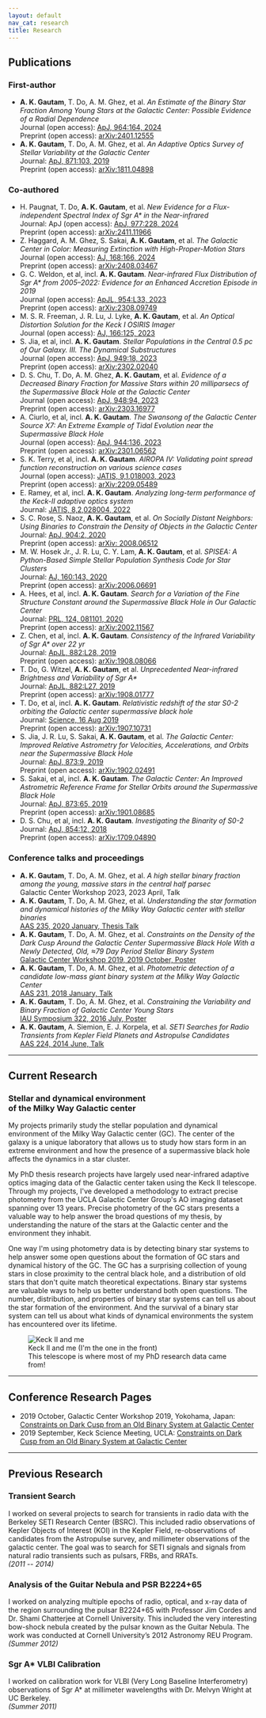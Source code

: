 ```yaml
---
layout: default
nav_cat: research
title: Research
---
```


## Publications

### First-author
* **A. K. Gautam**, T. Do, A. M. Ghez, et al. *An Estimate of the Binary Star Fraction Among Young Stars at the Galactic Center: Possible Evidence of a Radial Dependence*<br>Journal (open access): [ApJ, 964:164, 2024](https://doi.org/10.3847/1538-4357/ad26e6)<br>Preprint (open access): [arXiv:2401.12555](https://arxiv.org/abs/2401.12555)
* **A. K. Gautam**, T. Do, A. M. Ghez, et al. *An Adaptive Optics Survey of Stellar Variability at the Galactic Center*<br>Journal: [ApJ, 871:103, 2019](https://doi.org/10.3847/1538-4357/aaf103)<br>Preprint (open access): [arXiv:1811.04898](https://arxiv.org/abs/1811.04898)

### Co-authored
* H. Paugnat, T. Do, **A. K. Gautam**, et al. *New Evidence for a Flux-independent Spectral Index of Sgr A\* in the Near-infrared*<br>Journal: ApJ (open access): [ApJ, 977:228, 2024](https://doi.org/10.3847/1538-4357/ad8ac6) <br>Preprint (open access): [arXiv:2411.11966](https://arxiv.org/abs/2411.11966)
* Z. Haggard, A. M. Ghez, S. Sakai, **A. K. Gautam**, et al. *The Galactic Center in Color: Measuring Extinction with High-Proper-Motion Stars*<br>Journal (open access): [AJ, 168:166, 2024](https://doi.org/10.3847/1538-3881/ad6cd6) <br>Preprint (open access): [arXiv:2408.03467](https://arxiv.org/abs/2408.03467)
* G. C. Weldon, et al, incl. **A. K. Gautam**. *Near-infrared Flux Distribution of Sgr A\* from 2005–2022: Evidence for an Enhanced Accretion Episode in 2019*<br>Journal (open access): [ApJL, 954:L33, 2023](https://doi.org/10.3847/2041-8213/acf2f2)<br>Preprint (open access): [arXiv:2308.09749](https://arxiv.org/abs/2308.09749)
* M. S. R. Freeman, J. R. Lu, J. Lyke, **A. K. Gautam**, et al. *An Optical Distortion Solution for the Keck I OSIRIS Imager*<br>Journal (open access): [AJ, 166:125, 2023](https://doi.org/10.3847/1538-3881/aceaf7)
* S. Jia, et al, incl. **A. K. Gautam**. *Stellar Populations in the Central 0.5 pc of Our Galaxy. III. The Dynamical Substructures*<br>Journal (open access): [ApJ, 949:18, 2023](https://doi.org/10.3847/1538-4357/acb939)<br>Preprint (open access): [arXiv:2302.02040](https://arxiv.org/abs/2302.02040)
* D. S. Chu, T. Do, A. M. Ghez, **A. K. Gautam**, et al. *Evidence of a Decreased Binary Fraction for Massive Stars within 20 milliparsecs of the Supermassive Black Hole at the Galactic Center*<br>Journal (open access): [ApJ, 948:94, 2023](https://doi.org/10.3847/1538-4357/acc93e)<br>Preprint (open access): [arXiv:2303.16977](https://arxiv.org/abs/2303.16977)
* A. Ciurlo, et al, incl. **A. K. Gautam**. *The Swansong of the Galactic Center Source X7: An Extreme Example of Tidal Evolution near the Supermassive Black Hole*<br>Journal (open access): [ApJ, 944:136, 2023](https://doi.org/10.3847/1538-4357/acb344)<br>Preprint (open access): [arXiv:2301.06562](https://arxiv.org/abs/2301.06562)
* S. K. Terry, et al, incl. **A. K. Gautam**. *AIROPA IV: Validating point spread function reconstruction on various science cases*<br>Journal (open access): [JATIS, 9,1,018003, 2023](https://doi.org/10.1117/1.JATIS.9.1.018003)<br>Preprint (open access): [arXiv:2209.05489](https://arxiv.org/abs/2209.05489)
* E. Ramey, et al, incl. **A. K. Gautam**. *Analyzing long-term performance of the Keck-II adaptive optics system*<br>Journal: [JATIS, 8,2,028004, 2022](https://doi.org/10.1117/1.JATIS.8.2.028004)
* S. C. Rose, S. Naoz, **A. K. Gautam**, et al. *On Socially Distant Neighbors: Using Binaries to Constrain the Density of Objects in the Galactic Center*<br>Journal: [ApJ, 904:2, 2020](https://doi.org/10.3847/1538-4357/abc557)<br>Preprint (open access): [arXiv: 2008.06512](https://arxiv.org/abs/2008.06512)
* M. W. Hosek Jr., J. R. Lu, C. Y. Lam, **A. K. Gautam**, et al. *SPISEA: A Python-Based Simple Stellar Population Synthesis Code for Star Clusters*<br>Journal: [AJ, 160:143, 2020](https://doi.org/10.3847/1538-3881/aba533)<br>Preprint (open access): [arXiv:2006.06691](https://arxiv.org/abs/2006.06691)
* A. Hees, et al, incl. **A. K. Gautam**. *Search for a Variation of the Fine Structure Constant around the Supermassive Black Hole in Our Galactic Center*<br>Journal: [PRL, 124, 081101, 2020](https://doi.org/10.1103/PhysRevLett.124.081101)<br>Preprint (open access): [arXiv:2002.11567](https://arxiv.org/abs/2002.11567)
* Z. Chen, et al, incl. **A. K. Gautam**. *Consistency of the Infrared Variability of Sgr A\* over 22 yr*<br>Journal: [ApJL, 882:L28, 2019](https://doi.org/10.3847/2041-8213/ab3c68)<br>Preprint (open access): [arXiv:1908.08066](https://arxiv.org/abs/1908.08066)
* T. Do, G. Witzel, **A. K. Gautam**, et al. *Unprecedented Near-infrared Brightness and Variability of Sgr A\**<br>Journal: [ApJL, 882:L27, 2019](https://doi.org/10.3847/2041-8213/ab38c3)<br>Preprint (open access): [arXiv:1908.01777](https://arxiv.org/abs/1908.01777)
* T. Do, et al, incl. **A. K. Gautam**. *Relativistic redshift of the star S0-2 orbiting the Galactic center supermassive black hole*<br>Journal: [Science, 16 Aug 2019](https://science.sciencemag.org/cgi/doi/10.1126/science.aav8137)<br>Preprint (open access): [arXiv:1907.10731](https://arxiv.org/abs/1907.10731)
* S. Jia, J. R. Lu, S. Sakai, **A. K. Gautam**, et al. *The Galactic Center: Improved Relative Astrometry for Velocities, Accelerations, and Orbits near the Supermassive Black Hole*<br>Journal: [ApJ, 873:9, 2019](https://doi.org/10.3847/1538-4357/ab01de)<br>Preprint (open access): [arXiv:1902.02491](https://arxiv.org/abs/1902.02491)
* S. Sakai, et al, incl. **A. K. Gautam**. *The Galactic Center: An Improved Astrometric Reference Frame for Stellar Orbits around the Supermassive Black Hole*<br>Journal: [ApJ, 873:65, 2019](https://doi.org/10.3847/1538-4357/ab0361)<br>Preprint (open access): [arXiv:1901.08685](https://arxiv.org/abs/1901.08685)
* D. S. Chu, et al, incl. **A. K. Gautam**. *Investigating the Binarity of S0-2*<br>Journal: [ApJ, 854:12, 2018](https://doi.org/10.3847/1538-4357/aaa3eb)<br>Preprint (open access): [arXiv:1709.04890](https://arxiv.org/abs/1709.04890)

### Conference talks and proceedings
* **A. K. Gautam**, T. Do, A. M. Ghez, et al. *A high stellar binary fraction among the young, massive stars in the central half parsec*<br>Galactic Center Workshop 2023, 2023 April, Talk
* **A. K. Gautam**, T. Do, A. M. Ghez, et al. *Understanding the star formation and dynamical histories of the Milky Way Galactic center with stellar binaries*<br>[AAS 235, 2020 January, Thesis Talk](http://adsabs.harvard.edu/abs/2020AAS...23533603G)
* **A. K. Gautam**, T. Do, A. M. Ghez, et al. *Constraints on the Density of the Dark Cusp Around the Galactic Center Supermassive Black Hole With a Newly Detected, Old, ≈79 Day Period Stellar Binary System*<br>[Galactic Center Workshop 2019, 2019 October, Poster](https://ui.adsabs.harvard.edu/abs/2021ASPC..528..393G/abstract)
* **A. K. Gautam**, T. Do, A. M. Ghez, et al. *Photometric detection of a candidate low-mass giant binary system at the Milky Way Galactic Center*<br>[AAS 231, 2018 January, Talk](http://adsabs.harvard.edu/abs/2018AAS...23121201K)
* **A. K. Gautam**, T. Do, A. M. Ghez, et al. *Constraining the Variability and Binary Fraction of Galactic Center Young Stars*<br>[IAU Symposium 322, 2016 July, Poster](https://arxiv.org/abs/1610.02441)
* **A. K. Gautam**, A. Siemion, E. J. Korpela, et al. *SETI Searches for Radio Transients from Kepler Field Planets and Astropulse Candidates*<br>[AAS 224, 2014 June, Talk](http://adsabs.harvard.edu/abs/2018AAS...23121201K)

<!---
### Public Astronomical Software
* Phitter: 
* PopStar
* 

See also: Github profile
-->

---

## Current Research

### Stellar and dynamical environment<br>of the Milky Way Galactic center

My projects primarily study the stellar population and dynamical environment of the Milky Way Galactic center (GC). The center of the galaxy is a unique laboratory that allows us to study how stars form in an extreme environment and how the presence of a supermassive black hole affects the dynamics in a star cluster.

My PhD thesis research projects have largely used near-infrared adaptive optics imaging data of the Galactic center taken using the Keck II telescope. Through my projects, I've developed a methodology to extract precise photometry from the UCLA Galactic Center Group's AO imaging dataset spanning over 13 years. Precise photometry of the GC stars presents a valuable way to help answer the broad questions of my thesis, by understanding the nature of the stars at the Galactic center and the environment they inhabit.

One way I'm using photometry data is by detecting binary star systems to help answer some open questions about the formation of GC stars and dynamical history of the GC. The GC has a surprising collection of young stars in close proximity to the central black hole, and a distribution of old stars that don't quite match theoretical expectations. Binary star systems are valuable ways to help us better understand both open questions. The number, distribution, and properties of binary star systems can tell us about the star formation of the environment. And the survival of a binary star system can tell us about what kinds of dynamical environments the system has encountered over its lifetime.

<figure>
	<img src="./Keck2_Me.jpg" alt="Keck II and me" title="Keck II and me" />
    <figcaption>Keck II and me (I'm the one in the front)<br>This telescope is where most of my PhD research data came from!</figcaption>
</figure>

---

## Conference Research Pages
* 2019 October, Galactic Center Workshop 2019, Yokohama, Japan: [Constraints on Dark Cusp from an Old Binary System at Galactic Center](./2019-10-old-binary/)
* 2019 September, Keck Science Meeting, UCLA: [Constraints on Dark Cusp from an Old Binary System at Galactic Center](./2019-09-old-binary/)


---

## Previous Research

### Transient Search
I worked on several projects to search for transients in radio data with the Berkeley SETI Research Center (BSRC). This included radio observations of Kepler Objects of Interest (KOI) in the Kepler Field, re-observations of candidates from the Astropulse survey, and millimeter observations of the galactic center. The goal was to search for SETI signals and signals from natural radio transients such as pulsars, FRBs, and RRATs.<br>*(2011 -- 2014)*

### Analysis of the Guitar Nebula and PSR B2224+65
I worked on analyzing multiple epochs of radio, optical, and x-ray data of the region surrounding the pulsar B2224+65 with Professor Jim Cordes and Dr. Shami Chatterjee at Cornell University. This included the very interesting bow-shock nebula created by the pulsar known as the Guitar Nebula. The work was conducted at Cornell University’s 2012 Astronomy REU Program.<br>*(Summer 2012)*

### Sgr A* VLBI Calibration
I worked on calibration work for VLBI (Very Long Baseline Interferometry) observations of Sgr A* at millimeter wavelengths with Dr. Melvyn Wright at UC Berkeley.<br>*(Summer 2011)*